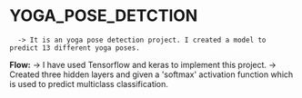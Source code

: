 # YOGA_POSE_DETCTION

      -> It is an yoga pose detection project. I created a model to predict 13 different yoga poses.

**Flow:**
      -> I have used Tensorflow and keras to implement this project.
      -> Created three hidden layers and given a 'softmax' activation function which is used to predict multiclass classification.
    

